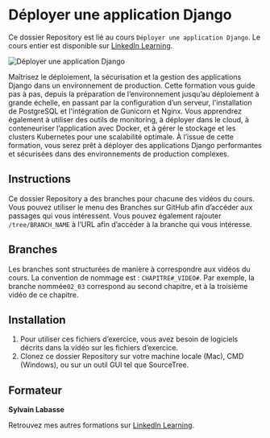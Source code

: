 # Déployer une application Django

Ce dossier Repository est lié au cours `Déployer une application Django`. Le cours entier est disponible sur [LinkedIn Learning][lil-course-url].

![Déployer une application Django][lil-thumbnail-url] 

Maîtrisez le déploiement, la sécurisation et la gestion des applications Django dans un environnement de production. Cette formation vous guide pas à pas, depuis la préparation de l’environnement jusqu’au déploiement à grande échelle, en passant par la configuration d’un serveur, l'installation de PostgreSQL et l'intégration de Gunicorn et Nginx. Vous apprendrez également à utiliser des outils de monitoring, à déployer dans le cloud, à conteneuriser l’application avec Docker, et à gérer le stockage et les clusters Kubernetes pour une scalabilité optimale. À l’issue de cette formation, vous serez prêt à déployer des applications Django performantes et sécurisées dans des environnements de production complexes.

## Instructions

Ce dossier Repository a des branches pour chacune des vidéos du cours. Vous pouvez utiliser le menu des Branches sur GitHub afin d’accéder aux passages qui vous intéressent. Vous pouvez également rajouter `/tree/BRANCH_NAME` à l’URL afin d’accéder à la branche qui vous intéresse. 

## Branches

Les branches sont structurées de manière à correspondre aux vidéos du cours. La convention de nommage est : `CHAPITRE#_VIDEO#`. Par exemple, la branche nommée`02_03` correspond au second chapitre, et à la troisième vidéo de ce chapitre.

## Installation

1. Pour utiliser ces fichiers d’exercice, vous avez besoin de logiciels décrits dans la vidéo sur les fichiers d’exercice.
2. Clonez ce dossier Repository sur votre machine locale (Mac), CMD (Windows), ou sur un outil GUI tel que SourceTree. 

## Formateur

**Sylvain Labasse** 

 Retrouvez mes autres formations sur [LinkedIn Learning][lil-URL-trainer].

[0]: # (Replace these placeholder URLs with actual course URLs)
[lil-course-url]: https://www.linkedin.com/learning/deployer-des-applications-django
[lil-thumbnail-url]: https://media.licdn.com/dms/image/v2/D4E0DAQFC12f_kfjkkA/learning-public-crop_675_1200/B4EZU4ClPZG0AY-/0/1740401956032?e=2147483647&v=beta&t=WLWv98HWdAfsEsM46RAL4ol16HqtfiIYmHtRttlN2NY
[lil-URL-trainer]: https://www.linkedin.com/learning/instructors/sylvain-labasse

[1]: # (End of FR-Instruction ###############################################################################################)
